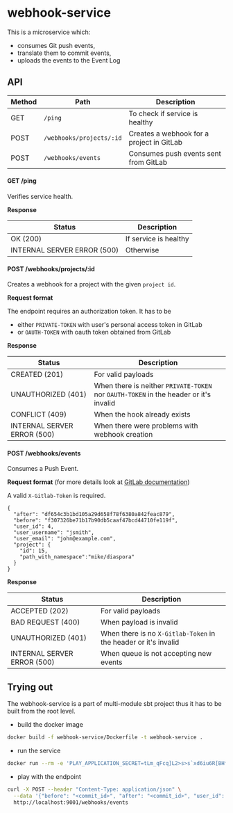 # webhook-service

This is a microservice which:
- consumes Git push events,
- translate them to commit events,
- uploads the events to the Event Log

## API

| Method | Path                               | Description                               |
|--------|------------------------------------|-------------------------------------------|
|  GET   | ```/ping```                        | To check if service is healthy            |
|  POST  | ```/webhooks/projects/:id```       | Creates a webhook for a project in GitLab |
|  POST  | ```/webhooks/events```             | Consumes push events sent from GitLab     |

#### GET /ping

Verifies service health.

**Response**

| Status                     | Description             |
|----------------------------|-------------------------|
| OK (200)                   | If service is healthy   |
| INTERNAL SERVER ERROR (500)| Otherwise               |

#### POST /webhooks/projects/:id

Creates a webhook for a project with the given `project id`.

**Request format**

The endpoint requires an authorization token. It has to be
- either `PRIVATE-TOKEN` with user's personal access token in GitLab
- or `OAUTH-TOKEN` with oauth token obtained from GitLab

**Response**

| Status                     | Description                                                                           |
|----------------------------|---------------------------------------------------------------------------------------|
| CREATED (201)              | For valid payloads                                                                    |
| UNAUTHORIZED (401)         | When there is neither `PRIVATE-TOKEN` nor `OAUTH-TOKEN` in the header or it's invalid |
| CONFLICT (409)             | When the hook already exists                                                          |
| INTERNAL SERVER ERROR (500)| When there were problems with webhook creation                                        |

#### POST /webhooks/events

Consumes a Push Event.

**Request format** (for more details look at [GitLab documentation](https://docs.gitlab.com/ee/user/project/integrations/webhooks.html#push-events))

A valid `X-Gitlab-Token` is required.

```
{
  "after": "df654c3b1bd105a29d658f78f6380a842feac879",
  "before": "f307326be71b17b90db5caaf47bcd44710fe119f",
  "user_id": 4,
  "user_username": "jsmith",
  "user_email": "john@example.com",
  "project": {
    "id": 15,
    "path_with_namespace":"mike/diaspora"
  }
}
```

**Response**

| Status                     | Description                                                     |
|----------------------------|-----------------------------------------------------------------|
| ACCEPTED (202)             | For valid payloads                                              |
| BAD REQUEST (400)          | When payload is invalid                                         |
| UNAUTHORIZED (401)         | When there is no `X-Gitlab-Token` in the header or it's invalid |
| INTERNAL SERVER ERROR (500)| When queue is not accepting new events                          |

## Trying out

The webhook-service is a part of multi-module sbt project thus it has to be built from the root level.

- build the docker image

```bash
docker build -f webhook-service/Dockerfile -t webhook-service .
```

- run the service

```bash
docker run --rm -e 'PLAY_APPLICATION_SECRET=tLm_qFcq]L2>s>s`xd6iu6R[BHfK]>hgd/=HOx][][Yldf@kQIvrh:;C6P08?Fmh' -e 'GITLAB_BASE_URL=<gitlab-url>' -p 9001:9000 webhook-service
```

- play with the endpoint

```bash
curl -X POST --header "Content-Type: application/json" \
  --data '{"before": "<commit_id>", "after": "<commit_id>", "user_id": <user-id>, "user_username": "<user-name>", "user_email": "<user-email>", "project": {"id": <project-id>, "path_with_namespace": "<org-name>/<project-name>"}}' \
  http://localhost:9001/webhooks/events
```